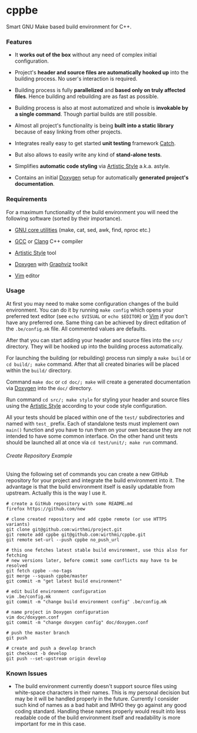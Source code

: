 cppbe
=====

Smart GNU Make based build environment for C++.


### Features

  * It **works out of the box** without any need of complex initial configuration.

  * Project's **header and source files are automatically hooked up** into the
  building process. No user's interaction is required.

  * Building process is fully **parallelized** and **based only on truly
  affected files**. Hence building and rebuilding are as fast as possible.

  * Building process is also at most automatized and whole is **invokable by
  a single command**. Though partial builds are still possible.

  * Almost all project's functionality is being **built into a static
  library** because of easy linking from other projects.

  * Integrates really easy to get started **unit testing** framework
  [Catch](https://github.com/philsquared/Catch).

  * But also allows to easily write any kind of **stand-alone tests**.

  * Simplifies **automatic code styling** via
  [Artistic Style](http://astyle.sourceforge.net/) a.k.a. astyle.

  * Contains an initial [Doxygen](http://www.doxygen.org/) setup for
  automatically **generated project's documentation**.


### Requirements

For a maximum functionality of the build environment you will need the
following software (sorted by their importance).

  * [GNU core utilities](http://www.gnu.org/software/coreutils/)
  (make, cat, sed, awk, find, nproc etc.)

  * [GCC](http://gcc.gnu.org/) or [Clang](http://clang.llvm.org/)
  C++ compiler

  * [Artistic Style](http://astyle.sourceforge.net/) tool

  * [Doxygen](http://www.doxygen.org/) with
  [Graphviz](http://www.graphviz.org/) toolkit

  * [Vim](http://www.vim.org/) editor


### Usage

At first you may need to make some configuration changes of the build
environment. You can do it by running `make config` which opens your preferred
text editor (see `echo $VISUAL` or `echo $EDITOR`) or
[Vim](http://www.vim.org/) if you don't have any preferred one. Same thing can
be achieved by direct editation of the `.be/config.mk` file. All commented
values are defaults.

After that you can start adding your header and source files into the `src/`
directory. They will be hooked up into the building process automatically.

For launching the building (or rebuilding) process run simply a `make build` or
`cd build/; make` command. After that all created binaries will be placed
within the `build/` directory.

Command `make doc` or `cd doc/; make` will create a generated documentation via
[Doxygen](http://www.doxygen.org/) into the `doc/` directory.

Run command `cd src/; make style` for styling your header and source files
using the [Artistic Style](http://astyle.sourceforge.net/) according to your
code style configuration.

All your tests should be placed within one of the `test/` subdirectories and
named with `test_` prefix. Each of standalone tests must implement own
`main()` function and you have to run them on your own because they are not
intended to have some common interface. On the other hand unit tests should
be launched all at once via `cd test/unit/; make run` command.


###### Create Repository Example

Using the following set of commands you can create a new GitHub repository
for your project and integrate the build environment into it. The advantage
is that the build environment itself is easily updatable from upstream.
Actually this is the way I use it.

```shell
# create a GitHub repository with some README.md
firefox https://github.com/new

# clone created repository and add cppbe remote (or use HTTPS variants)
git clone git@github.com:wirthmi/project.git
git remote add cppbe git@github.com:wirthmi/cppbe.git
git remote set-url --push cppbe no_push_url

# this one fetches latest stable build environment, use this also for fetching
# new versions later, before commit some conflicts may have to be resolved
git fetch cppbe --no-tags
git merge --squash cppbe/master
git commit -m "get latest build environment"

# edit build environment configuration
vim .be/config.mk
git commit -m "change build environment config" .be/config.mk

# name project in Doxygen configuration
vim doc/doxygen.conf
git commit -m "change doxygen config" doc/doxygen.conf

# push the master branch
git push

# create and push a develop branch
git checkout -b develop
git push --set-upstream origin develop
```


### Known Issues

  * The build environment currently doesn't support source files using
  white-space characters in their names. This is my personal decision but may
  be it will be handled properly in the future. Currently I consider such kind
  of names as a bad habit and IMHO they go against any good coding standard.
  Handling these names properly would result into less readable code of the
  build environment itself and readability is more important for me in this
  case.
